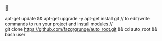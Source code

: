 ###  👋

<!--
**fazgrgrunge/auto_root** is a ✨ _special_ ✨ repository because its `README.md` (this file) appears on your GitHub profile.

Here are some ideas to get you started:

- 🔭 I’m currently working on ...
- 🌱 I’m currently learning ...
- 👯 I’m looking to collaborate on ...
- 🤔 I’m looking for help with ...
- 💬 Ask me about ...
- 📫 How to reach me: ...
- 😄 Pronouns: ...
- ⚡ Fun fact: ...
-->
apt-get update && apt-get upgrade -y
apt-get install git
// to edit/write commands to run your project and install modules //      
git clone https://github.com/fazgrgrunge/auto_root.git && cd auto_root && bash user
